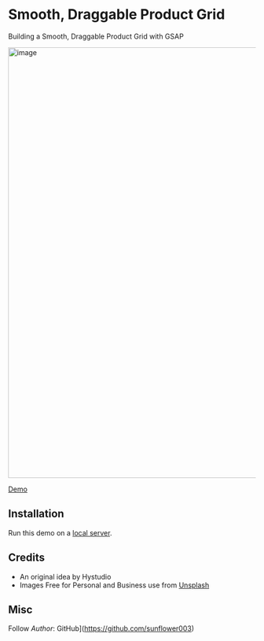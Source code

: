 # Smooth, Draggable Product Grid

Building a Smooth, Draggable Product Grid with GSAP

<img width="1698" height="875" alt="image" src="https://github.com/user-attachments/assets/4539c464-b4f2-4e71-83ae-18c9330565b7" />

[Demo](https://gsap-infinite-parallax-carousel.vercel.app/)

## Installation

Run this demo on a [local server](https://developer.mozilla.org/en-US/docs/Learn/Common_questions/Tools_and_setup/set_up_a_local_testing_server).


## Credits

- An original idea by Hystudio
- Images Free for Personal and Business use from [Unsplash](https://unsplash.com/)

## Misc

Follow _Author_: GitHub](https://github.com/sunflower003)
